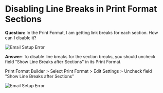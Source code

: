 <!-- add-breadcrumbs -->
# Disabling Line Breaks in Print Format Sections

**Question:** In the Print Format, I am getting link breaks for each section. How can I disable it?

<img alt="Email Setup Error" class="screenshot" src="{{docs_base_url}}/assets/img/articles/sections-1.png">

**Answer:** To disable line breaks for the section breaks, you should uncheck field "Show Line Breaks after Sections" in its Print Format.

Print Format Builder > Select Print Format > Edit Settings > Uncheck field "Show Line Breaks after Sections"

<img alt="Email Setup Error" class="screenshot" src="{{docs_base_url}}/assets/img/articles/sections-2.gif">